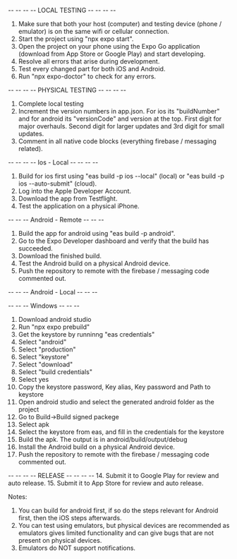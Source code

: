 -- -- -- -- LOCAL TESTING -- -- -- --
1. Make sure that both your host (computer) and testing device (phone / emulator) is on the same wifi or cellular connection.
2. Start the project using "npx expo start".
3. Open the project on your phone using the Expo Go application (download from App Store or Google Play) and start developing.
4. Resolve all errors that arise during development.
5. Test every changed part for both iOS and Android.
6. Run "npx expo-doctor" to check for any errors.

-- -- -- -- PHYSICAL TESTING -- -- -- --
1. Complete local testing
2. Increment the version numbers in app.json. For ios its "buildNumber" and for android its "versionCode" and version at the top. First digit for major overhauls. Second digit for larger updates and 3rd digit for small updates.
3. Comment in all native code blocks (everything firebase / messaging related).

-- -- -- -- Ios - Local -- -- -- --
1. Build for ios first using "eas build -p ios --local" (local) or "eas build -p ios --auto-submit" (cloud).
2. Log into the Apple Developer Account.
3. Download the app from Testflight.
4. Test the application on a physical iPhone.

-- -- -- Android - Remote -- -- --
1. Build the app for android using "eas build -p android".
2. Go to the Expo Developer dashboard and verify that the build has succeeded.
3. Download the finished build.
4. Test the Android build on a physical Android device.
5. Push the repository to remote with the firebase / messaging code commented out.

-- -- -- Android - Local -- -- --

-- -- -- Windows -- -- --
1. Download android studio
2. Run "npx expo prebuild"
3. Get the keystore by runninng "eas credentials"
4. Select "android"
5. Select "production"
6. Select "keystore"
7. Select "download"
8. Select "build credentials"
9. Select yes
10. Copy the keystore password, Key alias, Key password and Path to keystore
11. Open android studio and select the generated android folder as the project
12. Go to Build->Build signed packege
13. Select apk
14. Select the keystore from eas, and fill in the credentials for the keystore
15. Build the apk. The output is in android/build/output/debug
16. Install the Android build on a physical Android device.
17. Push the repository to remote with the firebase / messaging code commented out.


-- -- -- -- RELEASE -- -- -- --
14. Submit it to Google Play for review and auto release.
15. Submit it to App Store for review and auto release.

Notes:
1. You can build for android first, if so do the steps relevant for Android first, then the iOS steps afterwards.
2. You can test using emulators, but physical devices are recommended as emulators gives limited functionality and can give bugs that are not present on physical devices.
3. Emulators do NOT support notifications.

